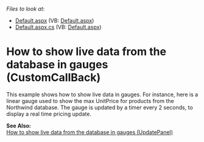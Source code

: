 <!-- default file list -->
*Files to look at*:

* [Default.aspx](./CS/Default.aspx) (VB: [Default.aspx](./VB/Default.aspx))
* [Default.aspx.cs](./CS/Default.aspx.cs) (VB: [Default.aspx](./VB/Default.aspx))
<!-- default file list end -->
# How to show live data from the database in gauges (CustomCallBack)


<p>This example shows how to show live data in gauges. For instance, here is a linear gauge used to show the max UnitPrice for products from the Northwind database. The gauge is updated by a timer every 2 seconds, to display a real time pricing update.</p><p><strong>See Also:</strong><br />
<a href="https://www.devexpress.com/Support/Center/p/E1310">How to show live data from the database in gauges (UpdatePanel)</a></p>

<br/>


